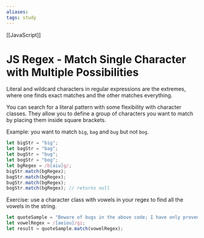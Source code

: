 ```yaml
---
aliases:
tags: study
---
```

[[JavaScript]]
# JS Regex - Match Single Character with Multiple Possibilities
Literal and wildcard characters in regular expressions are the extremes, where one finds exact matches and the other matches everything.

You can search for a literal pattern with some flexibility with character classes. They allow you to define a group of characters you want to match by placing them inside square brackets.

Example: you want to match `big`, `bag` and `bug` but not `bog`.

```js
let bigStr = "big";
let bagStr = "bag";
let bugStr = "bug";
let bogStr = "bog";
let bgRegex = /b[aiu]g/;
bigStr.match(bgRegex);
bagStr.match(bgRegex);
bugStr.match(bgRegex);
bogStr.match(bgRegex); // returns null
```

Exercise: use a character class with vowels in your regex to find all the vowels in the string.

```js
let quoteSample = "Beware of bugs in the above code; I have only proved it correct, not tried it.";
let vowelRegex = /[aeiou]/gi;
let result = quoteSample.match(vowelRegex);
```
